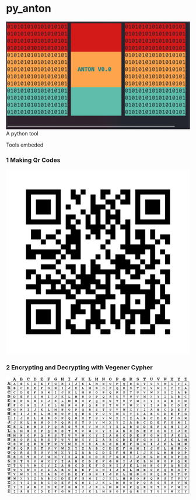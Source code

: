 # py_anton
![alt text](assets/gen/anton.png)
A python tool


Tools embeded

### 1 Making Qr Codes
![alt text](assets/gen/qrcode.png)
### 2 Encrypting and Decrypting with Vegener Cypher
![alt text](assets/gen/vg.jpg)

